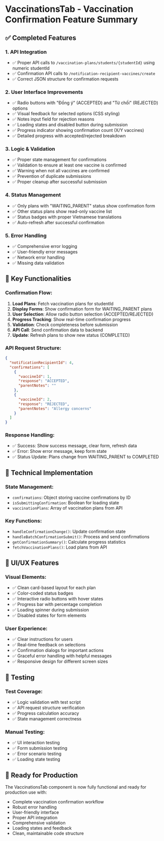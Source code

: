 # VaccinationsTab - Vaccination Confirmation Feature Summary

## ✅ Completed Features

### 1. **API Integration**

- ✅ Proper API calls to `/vaccination-plans/students/{studentId}` using numeric studentId
- ✅ Confirmation API calls to `/notification-recipient-vaccines/create`
- ✅ Correct JSON structure for confirmation requests

### 2. **User Interface Improvements**

- ✅ Radio buttons with "Đồng ý" (ACCEPTED) and "Từ chối" (REJECTED) options
- ✅ Visual feedback for selected options (CSS styling)
- ✅ Notes input field for rejection reasons
- ✅ Loading states and disabled button during submission
- ✅ Progress indicator showing confirmation count (X/Y vaccines)
- ✅ Detailed progress with accepted/rejected breakdown

### 3. **Logic & Validation**

- ✅ Proper state management for confirmations
- ✅ Validation to ensure at least one vaccine is confirmed
- ✅ Warning when not all vaccines are confirmed
- ✅ Prevention of duplicate submissions
- ✅ Proper cleanup after successful submission

### 4. **Status Management**

- ✅ Only plans with "WAITING_PARENT" status show confirmation form
- ✅ Other status plans show read-only vaccine list
- ✅ Status badges with proper Vietnamese translations
- ✅ Auto-refresh after successful confirmation

### 5. **Error Handling**

- ✅ Comprehensive error logging
- ✅ User-friendly error messages
- ✅ Network error handling
- ✅ Missing data validation

## 🎯 Key Functionalities

### Confirmation Flow:

1. **Load Plans**: Fetch vaccination plans for studentId
2. **Display Forms**: Show confirmation form for WAITING_PARENT plans
3. **User Selection**: Allow radio button selection (ACCEPTED/REJECTED)
4. **Progress Tracking**: Show real-time confirmation progress
5. **Validation**: Check completeness before submission
6. **API Call**: Send confirmation data to backend
7. **Update**: Refresh plans to show new status (COMPLETED)

### API Request Structure:

```json
{
  "notificationRecipientId": 4,
  "confirmations": [
    {
      "vaccineId": 1,
      "response": "ACCEPTED",
      "parentNotes": ""
    },
    {
      "vaccineId": 2,
      "response": "REJECTED",
      "parentNotes": "Allergy concerns"
    }
  ]
}
```

### Response Handling:

- ✅ Success: Show success message, clear form, refresh data
- ✅ Error: Show error message, keep form state
- ✅ Status Update: Plans change from WAITING_PARENT to COMPLETED

## 🔧 Technical Implementation

### State Management:

- `confirmations`: Object storing vaccine confirmations by ID
- `isSubmittingConfirmation`: Boolean for loading state
- `vaccinationPlans`: Array of vaccination plans from API

### Key Functions:

- `handleConfirmationChange()`: Update confirmation state
- `handleBatchConfirmationSubmit()`: Process and send confirmations
- `getConfirmationSummary()`: Calculate progress statistics
- `fetchVaccinationPlans()`: Load plans from API

## 🎨 UI/UX Features

### Visual Elements:

- ✅ Clean card-based layout for each plan
- ✅ Color-coded status badges
- ✅ Interactive radio buttons with hover states
- ✅ Progress bar with percentage completion
- ✅ Loading spinner during submission
- ✅ Disabled states for form elements

### User Experience:

- ✅ Clear instructions for users
- ✅ Real-time feedback on selections
- ✅ Confirmation dialogs for important actions
- ✅ Graceful error handling with helpful messages
- ✅ Responsive design for different screen sizes

## 🧪 Testing

### Test Coverage:

- ✅ Logic validation with test script
- ✅ API request structure verification
- ✅ Progress calculation accuracy
- ✅ State management correctness

### Manual Testing:

- ✅ UI interaction testing
- ✅ Form submission testing
- ✅ Error scenario testing
- ✅ Loading state testing

## 📱 Ready for Production

The VaccinationsTab component is now fully functional and ready for production use with:

- Complete vaccination confirmation workflow
- Robust error handling
- User-friendly interface
- Proper API integration
- Comprehensive validation
- Loading states and feedback
- Clean, maintainable code structure
